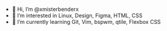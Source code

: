 - 👋 Hi, I’m @xmisterbenderx
- 👀 I’m interested in Linux, Design, Figma, HTML, CSS
- 🌱 I’m currently learning Git, Vim, bspwm, qtile, Flexbox CSS

<!---
xmisterbenderx/xmisterbenderx is a ✨ special ✨ repository because its `README.md` (this file) appears on your GitHub profile.
You can click the Preview link to take a look at your changes.
--->
